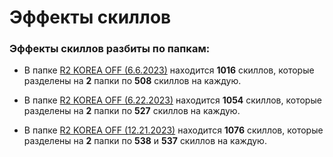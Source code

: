 # Эффекты скиллов  


### Эффекты скиллов разбиты по папкам:

- В папке [R2 KOREA OFF (6.6.2023)](R2%20KOREA%20OFF%206.6.2023) находится **1016** скиллов, которые разделены на **2** папки по **508** скиллов на каждую.

- В папке [R2 KOREA OFF (6.22.2023)](R2%20KOREA%20OFF%206.22.2023) находится **1054** скиллов, которые разделены на **2** папки по **527** скиллов на каждую.

- В папке [R2 KOREA OFF (12.21.2023)](R2%20KOREA%20OFF%2012.21.2023) находится **1076** скиллов, которые разделены на **2** папки по **538** и **537** скиллов на каждую.